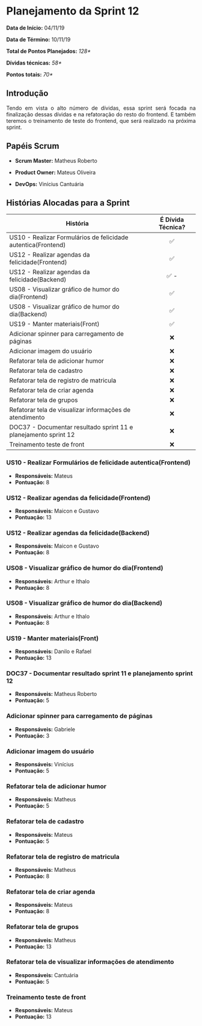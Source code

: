 # Planejamento da Sprint 12

**Data de Início:** 04/11/19

**Data de Término:** 10/11/19

**Total de Pontos Planejados:** _128*_

**Dívidas técnicas:** _58*_

**Pontos totais:** _70*_

## Introdução
<p align = "justify"> 
    Tendo em vista o alto número de dívidas, essa sprint será focada na finalização dessas dívidas e na refatoração do resto do frontend. E também teremos o treinamento de teste do frontend, que será realizado na próxima sprint.
</p>

## Papéis Scrum

* **Scrum Master:** Matheus Roberto

* **Product Owner:** Mateus Oliveira

* **DevOps:** Vinícius Cantuária


## Histórias Alocadas para a Sprint

| História | É Dívida Técnica? |
| -------- | :----: |
| US10 - Realizar Formulários de felicidade autentica(Frontend) | :white_check_mark: | 
| US12 - Realizar agendas da felicidade(Frontend) | :white_check_mark: |
| US12 - Realizar agendas da felicidade(Backend) | :white_check_mark: -  |
| US08 - Visualizar gráfico de humor do dia(Frontend) | :white_check_mark: |
| US08 - Visualizar gráfico de humor do dia(Backend) | :white_check_mark: |
| US19 - Manter materiais(Front) | :white_check_mark: |
| Adicionar spinner para carregamento de páginas | :x: |
| Adicionar imagem do usuário | :x: |
| Refatorar tela de adicionar humor | :x: | 
| Refatorar tela de cadastro | :x: |
| Refatorar tela de registro de matricula | :x: |
| Refatorar tela de criar agenda | :x: |
| Refatorar tela de grupos | :x: |
| Refatorar tela de visualizar informações de atendimento | :x: |
| DOC37 - Documentar resultado sprint 11 e planejamento sprint 12 | :x: |
| Treinamento teste de front | :x: |

### US10 - Realizar Formulários de felicidade autentica(Frontend)
* **Responsáveis:** Mateus
* **Pontuação:** 8

### US12 - Realizar agendas da felicidade(Frontend)
* **Responsáveis:** Maicon e Gustavo
* **Pontuação:** 13

### US12 - Realizar agendas da felicidade(Backend) 
* **Responsáveis:** Maicon e Gustavo
* **Pontuação:** 8

### US08 - Visualizar gráfico de humor do dia(Frontend)
* **Responsáveis:** Arthur e Ithalo
* **Pontuação:** 8

### US08 - Visualizar gráfico de humor do dia(Backend)
* **Responsáveis:** Arthur e Ithalo
* **Pontuação:** 8

### US19 - Manter materiais(Front)
* **Responsáveis:** Danilo e Rafael
* **Pontuação:** 13

### DOC37 - Documentar resultado sprint 11 e planejamento sprint 12
* **Responsáveis:** Matheus Roberto
* **Pontuação:** 5

### Adicionar spinner para carregamento de páginas
* **Responsáveis:** Gabriele
* **Pontuação:** 3

### Adicionar imagem do usuário
* **Responsáveis:** Vinícius
* **Pontuação:** 5

### Refatorar tela de adicionar humor
* **Responsáveis:** Matheus
* **Pontuação:** 5

### Refatorar tela de cadastro
* **Responsáveis:** Mateus
* **Pontuação:** 5

### Refatorar tela de registro de matricula
* **Responsáveis:** Matheus
* **Pontuação:** 8

### Refatorar tela de criar agenda
* **Responsáveis:** Mateus
* **Pontuação:** 8

### Refatorar tela de grupos
* **Responsáveis:** Matheus
* **Pontuação:** 13

### Refatorar tela de visualizar informações de atendimento
* **Responsáveis:** Cantuária
* **Pontuação:** 5

### Treinamento teste de front
* **Responsáveis:** Mateus
* **Pontuação:** 13


